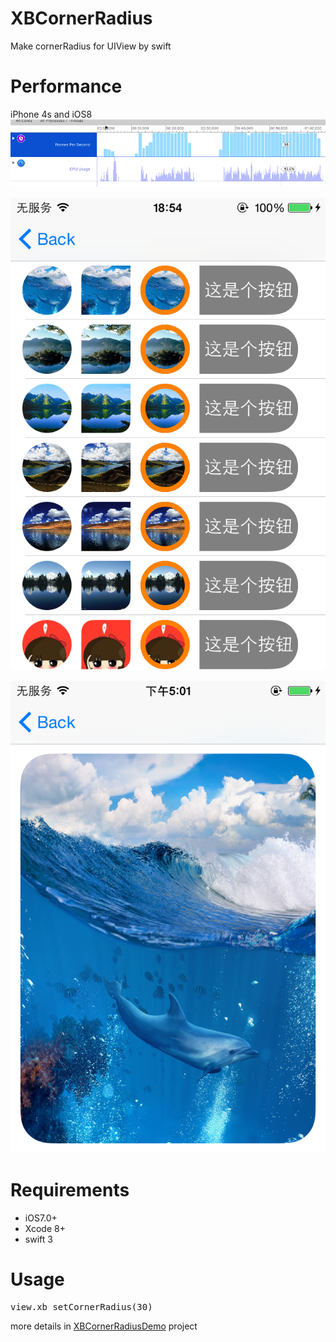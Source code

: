# XBCornerRadius
Make cornerRadius for UIView by swift

# Performance
iPhone 4s and iOS8
![image](https://github.com/xiabob/XBCornerRadius/blob/master/screenshots/p3.png)

![image](https://github.com/xiabob/XBCornerRadius/blob/master/screenshots/p4.PNG)

![image](https://github.com/xiabob/XBCornerRadius/blob/master/screenshots/p2.PNG)

# Requirements
* iOS7.0+
* Xcode 8+ 
* swift 3

# Usage
<pre>
view.xb_setCornerRadius(30)
</pre>

more details in [XBCornerRadiusDemo](https://github.com/xiabob/XBCornerRadius/tree/master/XBCornerRadiusDemo) project

